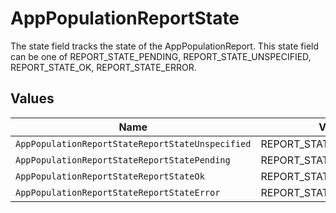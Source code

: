# AppPopulationReportState

The state field tracks the state of the AppPopulationReport. This state field can be one of REPORT_STATE_PENDING, REPORT_STATE_UNSPECIFIED, REPORT_STATE_OK, REPORT_STATE_ERROR.


## Values

| Name                                             | Value                                            |
| ------------------------------------------------ | ------------------------------------------------ |
| `AppPopulationReportStateReportStateUnspecified` | REPORT_STATE_UNSPECIFIED                         |
| `AppPopulationReportStateReportStatePending`     | REPORT_STATE_PENDING                             |
| `AppPopulationReportStateReportStateOk`          | REPORT_STATE_OK                                  |
| `AppPopulationReportStateReportStateError`       | REPORT_STATE_ERROR                               |